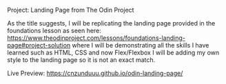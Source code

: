 Project: Landing Page from The Odin Project

As the title suggests, I will be replicating the landing page provided in the foundations lesson as seen here: https://www.theodinproject.com/lessons/foundations-landing-page#project-solution where I will be demonstrating all the skills I have learned such as HTML, CSS and now Flex/Flexbox
I will be adding my own style to the landing page so it is not an exact match.

Live Preview: https://cnzunduuu.github.io/odin-landing-page/